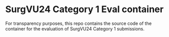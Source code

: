 # SurgVU24 Category 1 Eval container

For transparency purposes, this repo contains the source code of the container for the evaluation of SurgVU24 Category 1 submissions.